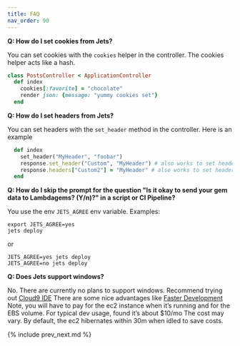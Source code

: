 ```yaml
---
title: FAQ
nav_order: 90
---
```


**Q: How do I set cookies from Jets?**

You can set cookies with the `cookies` helper in the controller. The cookies helper acts like a hash.

```ruby
class PostsController < ApplicationController
  def index
    cookies[:favorite] = "chocolate"
    render json: {message: "yummy cookies set"}
  end
```

**Q: How do I set headers from Jets?**

You can set headers with the `set_header` method in the controller.  Here is an example

```ruby
  def index
    set_header("MyHeader", "foobar")
    response.set_header("Custom", "MyHeader") # also works to set headers
    response.headers["Custom2"] = "MyHeader" # also works to set headers
  end
```

**Q: How do I skip the prompt for the question "Is it okay to send your gem data to Lambdagems? (Y/n)?" in a script or CI Pipeline?**

You use the env `JETS_AGREE` env variable. Examples:

    export JETS_AGREE=yes
    jets deploy

or

    JETS_AGREE=yes jets deploy
    JETS_AGREE=no jets deploy

**Q: Does Jets support windows?**

No. There are currently no plans to support windows.  Recommend trying out [Cloud9 IDE](https://aws.amazon.com/cloud9/) There are some nice advantages like [Faster Development](https://rubyonjets.com/docs/faster-development/) Note, you will have to pay for the ec2 instance when it’s running and for the EBS volume. For typical dev usage, found it’s about $10/mo The cost may vary. By default, the ec2 hibernates within 30m when idled to save costs.

{% include prev_next.md %}